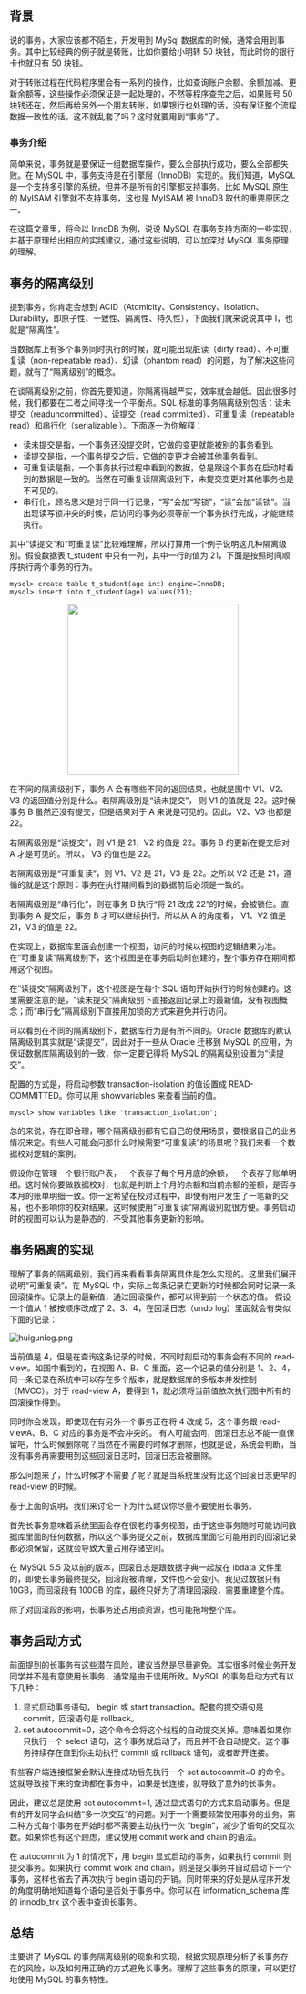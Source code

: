 ## 背景

说的事务，大家应该都不陌生，开发用到 MySql 数据库的时候，通常会用到事务。其中比较经典的例子就是转账，比如你要给小明转 50 块钱，而此时你的银行卡也就只有 50 块钱。

对于转账过程在代码程序里会有一系列的操作，比如查询账户余额、余额加减、更新余额等，这些操作必须保证是一起处理的，不然等程序查完之后，如果账号 50 块钱还在，然后再给另外一个朋友转账，如果银行也处理的话，没有保证整个流程数据一致性的话，这不就乱套了吗？这时就要用到“事务”了。

### 事务介绍

简单来说，事务就是要保证一组数据库操作，要么全部执行成功，要么全部都失败。在 MySQL 中，事务支持是在引擎层（InnoDB）实现的。我们知道，MySQL 是一个支持多引擎的系统，但并不是所有的引擎都支持事务。比如 MySQL 原生的 MyISAM 引擎就不支持事务，这也是 MyISAM 被 InnoDB 取代的重要原因之一。

在这篇文章里，将会以 InnoDB 为例，说说 MySQL 在事务支持方面的一些实现，并基于原理给出相应的实践建议，通过这些说明，可以加深对 MySQL 事务原理的理解。

## 事务的隔离级别

提到事务，你肯定会想到 ACID（Atomicity、Consistency、Isolation、Durability，即原子性、一致性、隔离性、持久性），下面我们就来说说其中 I，也就是“隔离性”。

当数据库上有多个事务同时执行的时候，就可能出现脏读（dirty read）、不可重复读（non-repeatable read）、幻读（phantom read）的问题，为了解决这些问题，就有了“隔离级别”的概念。

在谈隔离级别之前，你首先要知道，你隔离得越严实，效率就会越低。因此很多时候，我们都要在二者之间寻找一个平衡点。SQL 标准的事务隔离级别包括：读未提交（readuncommitted）、读提交（read committed）、可重复读（repeatable read）和串行化（serializable ）。下面逐一为你解释：

- 读未提交是指，一个事务还没提交时，它做的变更就能被别的事务看到。
- 读提交是指，一个事务提交之后，它做的变更才会被其他事务看到。
- 可重复读是指，一个事务执行过程中看到的数据，总是跟这个事务在启动时看到的数据是一致的。当然在可重复读隔离级别下，未提交变更对其他事务也是不可见的。
- 串行化，顾名思义是对于同一行记录，“写”会加“写锁”，“读”会加“读锁”。当出现读写锁冲突的时候，后访问的事务必须等前一个事务执行完成，才能继续执行。

其中“读提交”和“可重复读”比较难理解，所以打算用一个例子说明这几种隔离级别。假设数据表 t_student 中只有一列，其中一行的值为 21，下面是按照时间顺序执行两个事务的行为。

```mysql
mysql> create table t_student(age int) engine=InnoDB;
mysql> insert into t_student(age) values(21);
```

<div align=center><img src="https://p1-juejin.byteimg.com/tos-cn-i-k3u1fbpfcp/65bb5cab67ea432c84bb0f31d62e67c9~tplv-k3u1fbpfcp-watermark.image" width = 300 /></div>

在不同的隔离级别下，事务 A 会有哪些不同的返回结果，也就是图中 V1、V2、V3 的返回值分别是什么。若隔离级别是“读未提交”， 则 V1 的值就是 22。这时候事务 B 虽然还没有提交，但是结果对于 A 来说是可见的。因此，V2、V3 也都是 22。

若隔离级别是“读提交”，则 V1 是 21，V2 的值是 22。事务 B 的更新在提交后对 A 才是可见的。所以， V3 的值也是 22。

若隔离级别是“可重复读”，则 V1、V2 是 21，V3 是 22。之所以 V2 还是 21，遵循的就是这个原则：事务在执行期间看到的数据前后必须是一致的。

若隔离级别是“串行化”，则在事务 B 执行“将 21 改成 22”的时候，会被锁住。直到事务 A 提交后，事务 B 才可以继续执行。所以从 A 的角度看， V1、V2 值是 21，V3 的值是 22。

在实现上，数据库里面会创建一个视图，访问的时候以视图的逻辑结果为准。在“可重复读”隔离级别下，这个视图是在事务启动时创建的，整个事务存在期间都用这个视图。

在“读提交”隔离级别下，这个视图是在每个 SQL 语句开始执行的时候创建的。这里需要注意的是，“读未提交”隔离级别下直接返回记录上的最新值，没有视图概念；而“串行化”隔离级别下直接用加锁的方式来避免并行访问。

可以看到在不同的隔离级别下，数据库行为是有所不同的。Oracle 数据库的默认隔离级别其实就是“读提交”，因此对于一些从 Oracle 迁移到 MySQL 的应用，为保证数据库隔离级别的一致，你一定要记得将 MySQL 的隔离级别设置为“读提交”。

配置的方式是，将启动参数 transaction-isolation 的值设置成 READ-COMMITTED。你可以用 showvariables 来查看当前的值。

```mysql
mysql> show variables like 'transaction_isolation';
```

总的来说，存在即合理，哪个隔离级别都有它自己的使用场景，要根据自己的业务情况来定。有些人可能会问那什么时候需要“可重复读”的场景呢？我们来看一个数据校对逻辑的案例。

假设你在管理一个银行账户表，一个表存了每个月月底的余额，一个表存了账单明细。这时候你要做数据校对，也就是判断上个月的余额和当前余额的差额，是否与本月的账单明细一致。你一定希望在校对过程中，即使有用户发生了一笔新的交易，也不影响你的校对结果。这时候使用“可重复读”隔离级别就很方便。事务启动时的视图可以认为是静态的，不受其他事务更新的影响。

## 事务隔离的实现

理解了事务的隔离级别，我们再来看看事务隔离具体是怎么实现的。这里我们展开说明“可重复读”。在 MySQL 中，实际上每条记录在更新的时候都会同时记录一条回滚操作。记录上的最新值，通过回滚操作，都可以得到前一个状态的值。
假设一个值从 1 被按顺序改成了 2、3、4，在回滚日志（undo log）里面就会有类似下面的记录：

![huigunlog.png](https://p9-juejin.byteimg.com/tos-cn-i-k3u1fbpfcp/b6b1721bce694e8389b0a6a7e4de2288~tplv-k3u1fbpfcp-watermark.image)

当前值是 4，但是在查询这条记录的时候，不同时刻启动的事务会有不同的 read-view。如图中看到的，在视图 A、B、C 里面，这一个记录的值分别是 1、2、4，同一条记录在系统中可以存在多个版本，就是数据库的多版本并发控制（MVCC）。对于 read-view A，要得到 1，就必须将当前值依次执行图中所有的回滚操作得到。

同时你会发现，即使现在有另外一个事务正在将 4 改成 5，这个事务跟 read-viewA、B、C 对应的事务是不会冲突的。
有人可能会问，回滚日志总不能一直保留吧，什么时候删除呢？当然在不需要的时候才删除，也就是说，系统会判断，当没有事务再需要用到这些回滚日志时，回滚日志会被删除。

那么问题来了，什么时候才不需要了呢？就是当系统里没有比这个回滚日志更早的 read-view 的时候。

基于上面的说明，我们来讨论一下为什么建议你尽量不要使用长事务。

首先长事务意味着系统里面会存在很老的事务视图，由于这些事务随时可能访问数据库里面的任何数据，所以这个事务提交之前，数据库里面它可能用到的回滚记录都必须保留，这就会导致大量占用存储空间。

在 MySQL 5.5 及以前的版本，回滚日志是跟数据字典一起放在 ibdata 文件里的，即使长事务最终提交，回滚段被清理，文件也不会变小。我见过数据只有 10GB，而回滚段有 100GB 的库，最终只好为了清理回滚段，需要重建整个库。

除了对回滚段的影响，长事务还占用锁资源，也可能拖垮整个库。

## 事务启动方式

前面提到的长事务有这些潜在风险，建议当然是尽量避免。其实很多时候业务开发同学并不是有意使用长事务，通常是由于误用所致。MySQL 的事务启动方式有以下几种：

1. 显式启动事务语句， begin 或 start transaction。配套的提交语句是 commit，回滚语句是 rollback。
2. set autocommit=0，这个命令会将这个线程的自动提交关掉。意味着如果你只执行一个 select 语句，这个事务就启动了，而且并不会自动提交。这个事务持续存在直到你主动执行 commit 或 rollback 语句，或者断开连接。

有些客户端连接框架会默认连接成功后先执行一个 set autocommit=0 的命令。这就导致接下来的查询都在事务中，如果是长连接，就导致了意外的长事务。

因此，建议总是使用 set autocommit=1, 通过显式语句的方式来启动事务。但是有的开发同学会纠结“多一次交互”的问题。对于一个需要频繁使用事务的业务，第二种方式每个事务在开始时都不需要主动执行一次 “begin”，减少了语句的交互次数。如果你也有这个顾虑，建议使用 commit work and chain 的语法。

在 autocommit 为 1 的情况下，用 begin 显式启动的事务，如果执行 commit 则提交事务。如果执行 commit work and chain，则是提交事务并自动启动下一个事务，这样也省去了再次执行 begin 语句的开销。同时带来的好处是从程序开发的角度明确地知道每个语句是否处于事务中。你可以在 information_schema 库的 innodb_trx 这个表中查询长事务。

## 总结

主要讲了 MySQL 的事务隔离级别的现象和实现，根据实现原理分析了长事务存在的风险，以及如何用正确的方式避免长事务。理解了这些事务的原理，可以更好地使用 MySQL 的事务特性。

